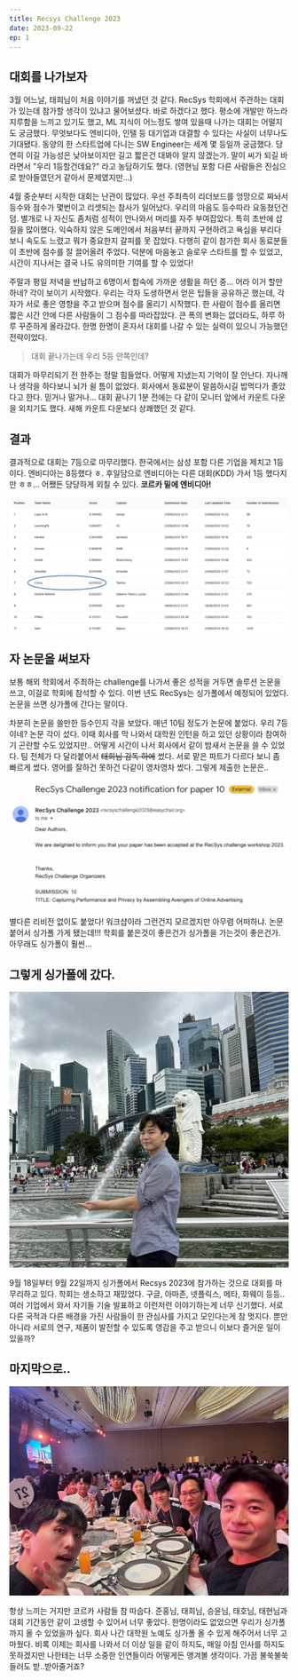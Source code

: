 ```yaml
---
title: Recsys Challenge 2023
date: 2023-09-22
ep: 1
---
```


## 대회를 나가보자

3월 어느날, 태희님이 처음 이야기를 꺼냈던 것 같다. RecSys 학회에서 주관하는 대회가 있는데 참가할 생각이 있냐고 물어보셨다. 바로 하겠다고 했다. 평소에 개발만 하느라 지루함을 느끼고 있기도 했고, ML 지식이 어느정도 쌓여 있을때 나가는 대회는 어떨지도 궁금했다. 무엇보다도 엔비디아, 인텔 등 대기업과 대결할 수 있다는 사실이 너무나도 기대됐다. 동양의 한 스타트업에 다니는 SW Engineer는 세계 몇 등일까 궁금했다. 당연히 이길 가능성은 낮아보이지만 길고 짧은건 대봐야 알지 않겠는가. 말이 씨가 되길 바라면서 "우리 1등할건데요?" 라고 농담하기도 했다. (영현님 포함 다른 사람들은 진심으로 받아들였던거 같아서 문제였지만...)

4월 중순부터 시작한 대회는 난관이 많았다. 우선 주최측이 리더보드를 엉망으로 짜놔서 등수와 점수가 몇번이고 리셋되는 참사가 일어났다. 우리의 마음도 등수따라 요동쳤던건 덤. 별개로 나 자신도 좀처럼 성적이 안나와서 머리를 자주 부여잡았다. 특히 초반에 삽질을 많이했다. 익숙하지 않은 도메인에서 처음부터 끝까지 구현하려고 욕심을 부리다 보니 속도도 느렸고 뭐가 중요한지 갈피를 못 잡았다. 다행히 같이 참가한 회사 동료분들이 초반에 점수를 잘 끌어올려 주었다. 덕분에 마음놓고 슬로우 스타트를 할 수 있었고, 시간이 지나서는 결국 나도 유의미한 기여를 할 수 있었다!

주말과 평일 저녁을 반납하고 6명이서 합숙에 가까운 생활을 하던 중... 어라 이거 할만하네? 각이 보이기 시작했다. 우리는 각자 도생하면서 얻은 팁들을 공유하곤 했는데, 각자가 서로 좋은 영향을 주고 받으며 점수를 올리기 시작했다. 한 사람이 점수를 올리면 짧은 시간 안에 다른 사람들이 그 점수를 따라잡았다. 큰 폭의 변화는 없더라도, 하루 하루 꾸준하게 올라갔다. 한명 한명이 혼자서 대회를 나갈 수 있는 실력이 있으니 가능했던 전략이었다.

> 대회 끝나가는데 우리 5등 안쪽인데?

대회가 마무리되기 전 한주는 정말 힘들었다. 어떻게 지냈는지 기억이 잘 안난다. 자나깨나 생각을 하다보니 뇌가 쉴 틈이 없었다. 회사에서 동료분이 말씀하시길 밥먹다가 졸았다고 한다. 믿거나 말거나... 대회 끝나기 1분 전에는 다 같이 모니터 앞에서 카운트 다운을 외치기도 했다. 새해 카운트 다운보다 상쾌했던 것 같다.

## 결과

결과적으로 대회는 7등으로 마무리했다. 한국에서는 삼성 포함 다른 기업을 제치고 1등이다. 엔비디아는 8등했다 ㅎ. 후일담으로 엔비디아는 다른 대회(KDD) 가서 1등 했다지만 ㅎㅎ... 어쨌든 당당하게 외칠 수 있다. **코르카 밑에 엔비디아!**

![코밑엔! 코밑엔! 코밑엔!](1.1.png)

## 자 논문을 써보자

보통 해외 학회에서 주최하는 challenge를 나가서 좋은 성적을 거두면 솔루션 논문을 쓰고, 이걸로 학회에 참석할 수 있다. 이번 년도 RecSys는 싱가폴에서 예정되어 있었다. 논문을 쓰면 싱가폴에 간다는 말이다. 

차분히 논문을 쓸만한 등수인지 각을 보았다. 매년 10팀 정도가 논문에 붙었다. 우리 7등이네? 논문 각이 섰다. 이때 회사를 막 나와서 대학원 인턴을 하고 있던 상황이라 참여하기 곤란할 수도 있었지만.. 어떻게 시간이 나서 회사에서 같이 밤새서 논문을 쓸 수 있었다. 팀 전체가 다 달라붙어서 ~~태희님 감독 하에~~ 썼다. 서로 맡은 파트가 다르다 보니 좀 빠르게 썼다. 영어를 잘하건 못하건 다같이 영차영차 썼다. 그렇게 제출한 논문은.. 

![아니 이게 되네](1.2.png)

별다른 리비전 없이도 붙었다! 워크샵이라 그런건지 모르겠지만 아무렴 어떠하냐. 논문 붙어서 싱가폴 가게 됐는데!!! 학회를 붙은것이 좋은건가 싱가폴을 가는것이 좋은건가. 아무래도 싱가폴이 훨씬...

## 그렇게 싱가폴에 갔다.

![머라이언에서](1.4.png)

9월 18일부터 9월 22일까지 싱가폴에서 Recsys 2023에 참가하는 것으로 대회를 마무리하고 있다. 학회는 생소하고 재밌었다. 구글, 아마존, 넷플릭스, 메타, 화웨이 등등.. 여러 기업에서 와서 자기들 기술 발표하고 이런저런 이야기하는게 너무 신기했다. 서로 다른 국적과 다른 배경을 가진 사람들이 한 관심사를 가지고 모인다는게 참 멋지다. 뿐만 아니라 서로의 연구, 제품이 발전할 수 있도록 영감을 주고 받으니 이보다 즐거운 일이 있을까?

## 마지막으로..

![코르카 팀원들](1.5.png)

항상 느끼는 거지만 코르카 사람들 참 따숩다. 준홍님, 태희님, 승윤님, 태호님, 태현님과 대회 기간동안 같이 고생할 수 있어서 너무 좋았다. 한명이라도 없었으면 우리가 싱가폴까지 올 수 있었을까 싶다. 회사 나간 대학원 노예도 싱가폴 올 수 있게 해주어서 너무 고마웠다. 비록 이제는 회사를 나와서 더 이상 일을 같이 하지도, 매일 아침 인사를 하지도 못하겠지만 나한테는 너무 소중한 인연들이라 어떻게든 앵겨볼 생각이다. 가끔 불쑥불쑥 들러도 받..받아줄거죠?
